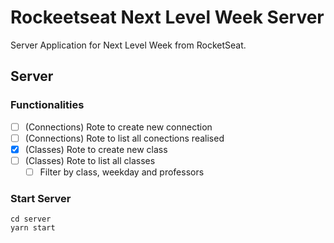# Rockeetseat Next Level Week Server

Server Application for Next Level Week from RocketSeat.


## Server

### Functionalities

 * [ ] (Connections) Rote to create new connection
 * [ ] (Connections) Rote to list all conections realised
 * [x] (Classes) Rote to create new class
 * [ ] (Classes) Rote to list all classes
   * [ ] Filter by class, weekday and professors

### Start Server

```
cd server
yarn start
```